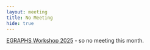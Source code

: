 ```yaml
---
layout: meeting
title: No Meeting
hide: true
---
```


[EGRAPHS Workshop 2025](https://pldi25.sigplan.org/home/egraphs-2025) - so no meeting this month.

